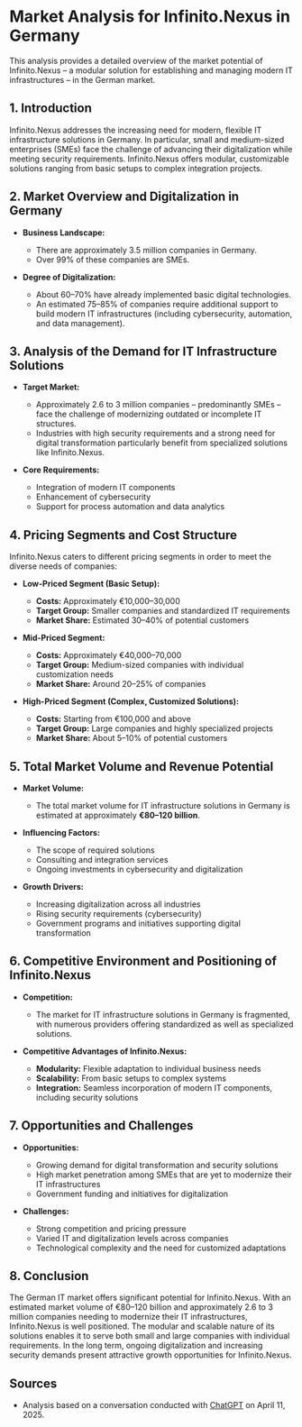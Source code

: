 # Market Analysis for Infinito.Nexus in Germany

This analysis provides a detailed overview of the market potential of Infinito.Nexus – a modular solution for establishing and managing modern IT infrastructures – in the German market.

## 1. Introduction
Infinito.Nexus addresses the increasing need for modern, flexible IT infrastructure solutions in Germany. In particular, small and medium-sized enterprises (SMEs) face the challenge of advancing their digitalization while meeting security requirements. Infinito.Nexus offers modular, customizable solutions ranging from basic setups to complex integration projects.

## 2. Market Overview and Digitalization in Germany
- **Business Landscape:**  
  - There are approximately 3.5 million companies in Germany.  
  - Over 99% of these companies are SMEs.
  
- **Degree of Digitalization:**  
  - About 60–70% have already implemented basic digital technologies.
  - An estimated 75–85% of companies require additional support to build modern IT infrastructures (including cybersecurity, automation, and data management).

## 3. Analysis of the Demand for IT Infrastructure Solutions
- **Target Market:**  
  - Approximately 2.6 to 3 million companies – predominantly SMEs – face the challenge of modernizing outdated or incomplete IT structures.
  - Industries with high security requirements and a strong need for digital transformation particularly benefit from specialized solutions like Infinito.Nexus.

- **Core Requirements:**  
  - Integration of modern IT components  
  - Enhancement of cybersecurity  
  - Support for process automation and data analytics

## 4. Pricing Segments and Cost Structure
Infinito.Nexus caters to different pricing segments in order to meet the diverse needs of companies:

- **Low-Priced Segment (Basic Setup):**  
  - **Costs:** Approximately €10,000–30,000  
  - **Target Group:** Smaller companies and standardized IT requirements  
  - **Market Share:** Estimated 30–40% of potential customers

- **Mid-Priced Segment:**  
  - **Costs:** Approximately €40,000–70,000  
  - **Target Group:** Medium-sized companies with individual customization needs  
  - **Market Share:** Around 20–25% of companies

- **High-Priced Segment (Complex, Customized Solutions):**  
  - **Costs:** Starting from €100,000 and above  
  - **Target Group:** Large companies and highly specialized projects  
  - **Market Share:** About 5–10% of potential customers

## 5. Total Market Volume and Revenue Potential
- **Market Volume:**  
  - The total market volume for IT infrastructure solutions in Germany is estimated at approximately **€80–120 billion**.
  
- **Influencing Factors:**  
  - The scope of required solutions  
  - Consulting and integration services  
  - Ongoing investments in cybersecurity and digitalization

- **Growth Drivers:**  
  - Increasing digitalization across all industries  
  - Rising security requirements (cybersecurity)  
  - Government programs and initiatives supporting digital transformation

## 6. Competitive Environment and Positioning of Infinito.Nexus
- **Competition:**  
  - The market for IT infrastructure solutions in Germany is fragmented, with numerous providers offering standardized as well as specialized solutions.
  
- **Competitive Advantages of Infinito.Nexus:**  
  - **Modularity:** Flexible adaptation to individual business needs  
  - **Scalability:** From basic setups to complex systems  
  - **Integration:** Seamless incorporation of modern IT components, including security solutions

## 7. Opportunities and Challenges
- **Opportunities:**  
  - Growing demand for digital transformation and security solutions  
  - High market penetration among SMEs that are yet to modernize their IT infrastructures  
  - Government funding and initiatives for digitalization

- **Challenges:**  
  - Strong competition and pricing pressure  
  - Varied IT and digitalization levels across companies  
  - Technological complexity and the need for customized adaptations

## 8. Conclusion
The German IT market offers significant potential for Infinito.Nexus. With an estimated market volume of €80–120 billion and approximately 2.6 to 3 million companies needing to modernize their IT infrastructures, Infinito.Nexus is well positioned. The modular and scalable nature of its solutions enables it to serve both small and large companies with individual requirements. In the long term, ongoing digitalization and increasing security demands present attractive growth opportunities for Infinito.Nexus.

## Sources
- Analysis based on a conversation conducted with [ChatGPT](https://chatgpt.com/share/67f9608d-3904-800f-a9ca-9b893e252c05) on April 11, 2025.

